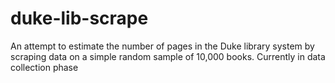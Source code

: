 # duke-lib-scrape

An attempt to estimate the number of pages in the Duke library system by scraping data on a simple random sample of 10,000 books. Currently in data collection phase